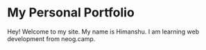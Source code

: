 # My Personal Portfolio

Hey! Welcome to my site.
My name is Himanshu. I am learning web development from neog.camp. 